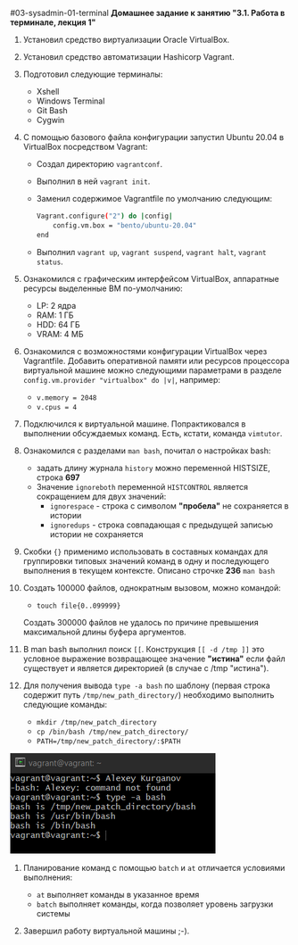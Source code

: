 #03-sysadmin-01-terminal
**Домашнее задание к занятию "3.1. Работа в терминале, лекция 1"**


1. Установил средство виртуализации Oracle VirtualBox.
1. Установил средство автоматизации Hashicorp Vagrant.
1. Подготовил следующие терминалы:
	* Xshell
	* Windows Terminal
	* Git Bash
	* Cygwin
1. С помощью базового файла конфигурации запустил Ubuntu 20.04 в VirtualBox посредством Vagrant:
	* Создал директорию `vagrantconf`.
	* Выполнил в ней `vagrant init`.
	* Заменил содержимое Vagrantfile по умолчанию следующим:

		```bash
		Vagrant.configure("2") do |config|
			config.vm.box = "bento/ubuntu-20.04"
		end
		```
	* Выполнил `vagrant up`, `vagrant suspend`, `vagrant halt`, `vagrant status`.
1. Ознакомился с графическим интерфейсом VirtualBox, аппаратные ресурсы выделенные ВМ по-умолчанию:
   * LP: 2 ядра
   * RAM: 1 ГБ
   * HDD: 64 ГБ
   * VRAM: 4 МБ
1. Ознакомился с возможностями конфигурации VirtualBox через Vagrantfile. Добавить оперативной памяти или ресурсов процессора виртуальной машине можно следующими параметрами в разделе `config.vm.provider "virtualbox" do |v|`, например:
   * `v.memory = 2048`
   * `v.cpus = 4`
1. Подключился к виртуальной машине. Попрактиковался в выполнении обсуждаемых команд. Есть, кстати, команда `vimtutor`.
1. Ознакомился с разделами `man bash`, почитал о настройках bash:
    * задать длину журнала `history` можно переменной HISTSIZE, строка **697**
    * Значение `ignoreboth` переменной `HISTCONTROL` является сокращением для двух значений:
		* `ignorespace` - строка с символом **"пробела"** не сохраняется в истории
		* `ignoredups` - строка совпадающая с предыдущей записью истории не сохраняется
1. Скобки `{}` применимо использовать в составных командах для группировки типовых значений команд в одну и последующего выполнения в текущем контексте.  Описано строчке **236** `man bash`
1. Создать 100000 файлов, однократным вызовом, можно командой:
	* `touch file{0..099999}`
	
	Создать 300000 файлов не удалось по причине превышения максимальной длины буфера аргументов.
1. В man bash выполнил поиск `[[`. Конструкция `[[ -d /tmp ]]` это условное выражение возвращающее значение **"истина"** если файл существует и является директорией (в случае с /tmp "истина").
1. Для получения вывода `type -a bash` по шаблону (первая строка содержит путь `/tmp/new_path_directory/`) необходимо выполнить следующие команды:
	* `mkdir /tmp/new_patch_directory`
	* `cp /bin/bash /tmp/new_patch_directory/`
	* `PATH=/tmp/new_patch_directory/:$PATH`
	
![Proof](https://github.com/crursus/devops-netology/blob/main/images/proof-03-sa-01.png)	

1. Планирование команд с помощью `batch` и `at` отличается условиями выполнения:
	* `at` выполняет команды в указанное время
	* `batch` выполняет команды, когда позволяет уровень загрузки системы

1. Завершил работу виртуальной машины ;-).
